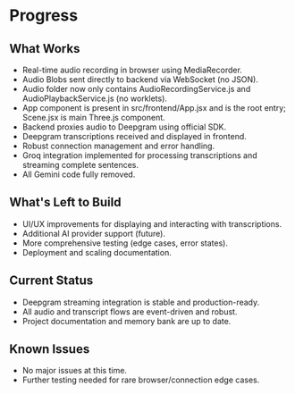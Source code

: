 # Progress

## What Works

- Real-time audio recording in browser using MediaRecorder.
- Audio Blobs sent directly to backend via WebSocket (no JSON).
- Audio folder now only contains AudioRecordingService.js and AudioPlaybackService.js (no worklets).
- App component is present in src/frontend/App.jsx and is the root entry; Scene.jsx is main Three.js component.
- Backend proxies audio to Deepgram using official SDK.
- Deepgram transcriptions received and displayed in frontend.
- Robust connection management and error handling.
- Groq integration implemented for processing transcriptions and streaming complete sentences.
- All Gemini code fully removed.

## What's Left to Build

- UI/UX improvements for displaying and interacting with transcriptions.
- Additional AI provider support (future).
- More comprehensive testing (edge cases, error states).
- Deployment and scaling documentation.

## Current Status

- Deepgram streaming integration is stable and production-ready.
- All audio and transcript flows are event-driven and robust.
- Project documentation and memory bank are up to date.

## Known Issues

- No major issues at this time.
- Further testing needed for rare browser/connection edge cases.
